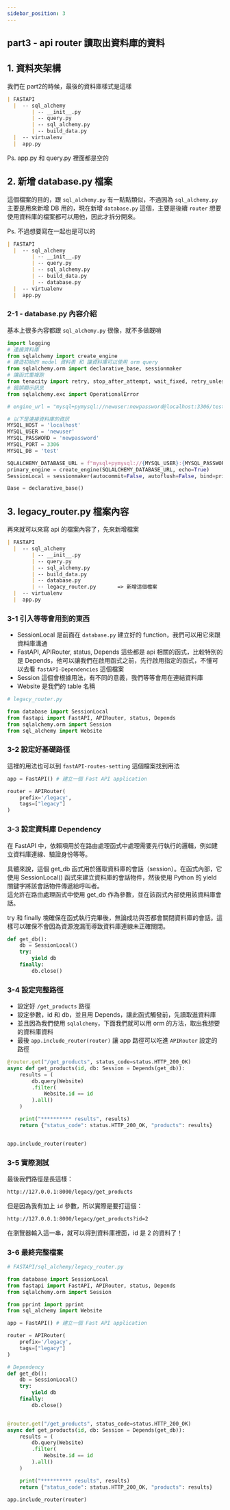 ```yaml
---
sidebar_position: 3
---
```


## part3 - api router 讀取出資料庫的資料


## 1. 資料夾架構

我們在 part2的時候，最後的資料庫樣式是這樣
```md
| FASTAPI
  |  -- sql_alchemy
        | -- __init__.py  
        | -- query.py
        | -- sql_alchemy.py
        | -- build_data.py        
  |  -- virtualenv
  |  app.py
```

Ps. app.py 和 query.py 裡面都是空的



## 2. 新增 database.py 檔案

這個檔案的目的，跟 `sql_alchemy.py` 有一點點類似，不過因為 `sql_alchemy.py` 主要是用來新增 DB 用的，現在新增 `database.py` 這個，主要是後續 `router` 想要使用資料庫的檔案都可以用他，因此才拆分開來。  

Ps. 不過想要寫在一起也是可以的   

```md
| FASTAPI
  |  -- sql_alchemy
        | -- __init__.py  
        | -- query.py
        | -- sql_alchemy.py
        | -- build_data.py
        | -- database.py
  |  -- virtualenv
  |  app.py
```


### 2-1 - database.py 內容介紹

基本上很多內容都跟 `sql_alchemy.py` 很像，就不多做既哨

```py
import logging
# 連接資料庫
from sqlalchemy import create_engine
# 建造初始的 model 資料表 和 讓資料庫可以使用 orm query
from sqlalchemy.orm import declarative_base, sessionmaker
# 讓函式重複跑
from tenacity import retry, stop_after_attempt, wait_fixed, retry_unless_exception_type
# 錯誤顯示訊息
from sqlalchemy.exc import OperationalError

# engine_url = "mysql+pymysql://newuser:newpassword@localhost:3306/test"

# 以下是連接資料庫的資訊
MYSQL_HOST = 'localhost'
MYSQL_USER = 'newuser'
MYSQL_PASSWORD = 'newpassword'
MYSQL_PORT = 3306
MYSQL_DB = 'test'

SQLALCHEMY_DATABASE_URL = f"mysql+pymysql://{MYSQL_USER}:{MYSQL_PASSWORD}@{MYSQL_HOST}:{MYSQL_PORT}/{MYSQL_DB}"
primary_engine = create_engine(SQLALCHEMY_DATABASE_URL, echo=True)
SessionLocal = sessionmaker(autocommit=False, autoflush=False, bind=primary_engine)

Base = declarative_base()
```

## 3. legacy_router.py 檔案內容

再來就可以來寫 api 的檔案內容了，先來新增檔案
```md
| FASTAPI
  |  -- sql_alchemy
        | -- __init__.py  
        | -- query.py
        | -- sql_alchemy.py
        | -- build_data.py
        | -- database.py
        | -- legacy_router.py       => 新增這個檔案
  |  -- virtualenv
  |  app.py
```

### 3-1 引入等等會用到的東西

* SessionLocal 是前面在 `database.py` 建立好的 function，我們可以用它來跟資料庫溝通
* FastAPI, APIRouter, status, Depends 這些都是 api 相關的函式，比較特別的是 Depends，他可以讓我們在啟用函式之前，先行啟用指定的函式，不懂可以去看 `fastAPI-Dependencies` 這個檔案
* Session 這個會根據用法，有不同的意義，我們等等會用在連結資料庫
* Website 是我們的 table 名稱

```py
# legacy_router.py

from database import SessionLocal
from fastapi import FastAPI, APIRouter, status, Depends
from sqlalchemy.orm import Session
from sql_alchemy import Website
```

### 3-2 設定好基礎路徑

這裡的用法也可以到 `fastAPI-routes-setting` 這個檔案找到用法

```py
app = FastAPI() # 建立一個 Fast API application

router = APIRouter(
    prefix='/legacy',
    tags=["legacy"]
)
```

### 3-3 設定資料庫 Dependency

在 FastAPI 中，依賴項用於在路由處理函式中處理需要先行執行的邏輯，例如建立資料庫連線、驗證身份等等。    
     
具體來說，這個 get_db 函式用於獲取資料庫的會話（session）。在函式內部，它使用 SessionLocal() 函式來建立資料庫的會話物件，然後使用 Python 的 yield 關鍵字將該會話物件傳遞給呼叫者。   
這允許在路由處理函式中使用 get_db 作為參數，並在該函式內部使用該資料庫會話。   
   
try 和 finally 塊確保在函式執行完畢後，無論成功與否都會關閉資料庫的會話。這樣可以確保不會因為資源洩漏而導致資料庫連線未正確關閉。  
```py
def get_db():
    db = SessionLocal()
    try:
        yield db
    finally:
        db.close()
```

### 3-4 設定完整路徑

* 設定好 `/get_products` 路徑
* 設定參數，id 和 db，並且用 Depends，讓此函式觸發前，先讀取進資料庫
* 並且因為我們使用 `sqlalchemy`，下面我們就可以用 orm 的方法，取出我想要的資料庫資料
* 最後 `app.include_router(router)` 讓 app 路徑可以吃進 `APIRouter` 設定的路徑

```py
@router.get("/get_products", status_code=status.HTTP_200_OK)
async def get_products(id, db: Session = Depends(get_db)):
    results = (
        db.query(Website)
        .filter(
            Website.id == id
        ).all()
    )

    print("********** results", results)
    return {"status_code": status.HTTP_200_OK, "products": results}


app.include_router(router)
```

### 3-5 實際測試

最後我們路徑是長這樣：

```md
http://127.0.0.1:8000/legacy/get_products
```

但是因為我有加上 `id` 參數，所以實際是要打這個：

```md
http://127.0.0.1:8000/legacy/get_products?id=2
```

在瀏覽器輸入這一串，就可以得到資料庫裡面，id 是 2 的資料了！





### 3-6 最終完整檔案
```py
# FASTAPI/sql_alchemy/legacy_router.py

from database import SessionLocal
from fastapi import FastAPI, APIRouter, status, Depends
from sqlalchemy.orm import Session

from pprint import pprint
from sql_alchemy import Website

app = FastAPI() # 建立一個 Fast API application

router = APIRouter(
    prefix='/legacy',
    tags=["legacy"]
)

# Dependency
def get_db():
    db = SessionLocal()
    try:
        yield db
    finally:
        db.close()


@router.get("/get_products", status_code=status.HTTP_200_OK)
async def get_products(id, db: Session = Depends(get_db)):
    results = (
        db.query(Website)
        .filter(
            Website.id == id
        ).all()
    )

    print("********** results", results)
    return {"status_code": status.HTTP_200_OK, "products": results}

app.include_router(router)
```







